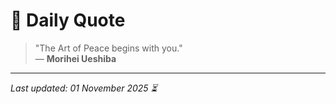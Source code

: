# 📜 Daily Quote

> "The Art of Peace begins with you."  
> — **Morihei Ueshiba**

---

_Last updated: 01 November 2025 ⏳_
